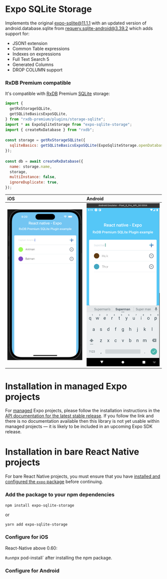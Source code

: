 # Expo SQLite Storage

Implements the original [expo-sqlite@11.1.1](https://github.com/expo/expo/tree/main/packages/expo-sqlite) with an updated version of android.database.sqlite from [requery.sqlite-android@3.39.2](https://github.com/requery/sqlite-android) which adds support for:

- JSON1 extension
- Common Table expressions
- Indexes on expressions
- Full Text Search 5
- Generated Columns
- DROP COLUMN support

### RxDB Premium compatible

It's compatible with [RxDB](github.com/pubkey/rxdb) Premium [SQLite](https://rxdb.info/rx-storage-sqlite.html) storage:

```js
import {
  getRxStorageSQLite,
  getSQLiteBasicsExpoSQLite,
} from "rxdb-premium/plugins/storage-sqlite";
import * as ExpoSqliteStorage from "expo-sqlite-storage";
import { createRxDatabase } from "rxdb";

const storage = getRxStorageSQLite({
  sqliteBasics: getSQLiteBasicsExpoSQLite(ExpoSqliteStorage.openDatabase),
});

const db = await createRxDatabase({
  name: storage.name,
  storage,
  multiInstance: false,
  ignoreDuplicate: true,
});
```

| iOS                                                  | Android                                                  |
| :--------------------------------------------------- | :------------------------------------------------------- |
| <img width="440" alt="image" src="./assets/ios.png"> | <img width="400" alt="image" src="./assets/android.png"> |

# Installation in managed Expo projects

For [managed](https://docs.expo.dev/versions/latest/introduction/managed-vs-bare/) Expo projects, please follow the installation instructions in the [API documentation for the latest stable release](#api-documentation). If you follow the link and there is no documentation available then this library is not yet usable within managed projects &mdash; it is likely to be included in an upcoming Expo SDK release.

# Installation in bare React Native projects

For bare React Native projects, you must ensure that you have [installed and configured the `expo` package](https://docs.expo.dev/bare/installing-expo-modules/) before continuing.

### Add the package to your npm dependencies

```
npm install expo-sqlite-storage
```

or

```
yarn add expo-sqlite-storage
```

### Configure for iOS

React-Native above 0.60:

`Run`npx pod-install` after installing the npm package.

### Configure for Android
